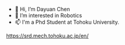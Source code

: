 - 👋 Hi, I’m Dayuan Chen
- 👀 I’m interested in Robotics
- 📫 I'm a Phd Student at Tohoku University. 

https://srd.mech.tohoku.ac.jp/en/

<!---
leledeyuan00/leledeyuan00 is a ✨ special ✨ repository because its `README.md` (this file) appears on your GitHub profile.
You can click the Preview link to take a look at your changes.
--->
